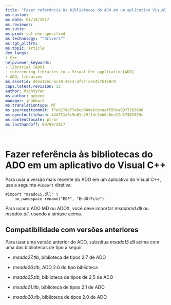 ```yaml
---
title: "Fazer referência às bibliotecas do ADO em um aplicativo Visual C++ | Microsoft Docs"
ms.custom: 
ms.date: 01/19/2017
ms.reviewer: 
ms.suite: 
ms.prod: sql-non-specified
ms.technology: "“drivers”"
ms.tgt_pltfrm: 
ms.topic: article
dev_langs:
- C++
helpviewer_keywords:
- libraries [ADO]
- referencing libraries in a Visual C++ application[ADO]
- ADO, libraries
ms.assetid: d3ea12ec-bca8-48c3-af57-ce14576108c9
caps.latest.revision: 12
author: MightyPen
ms.author: genemi
manager: jhubbard
ms.translationtype: MT
ms.sourcegitcommit: f7e6274d77a9cdd4de6cbcaef559ca99f77b3608
ms.openlocfilehash: 44d731d8c9e61c29f1dc9eb0c8ea12d57402639c
ms.contentlocale: pt-br
ms.lasthandoff: 09/09/2017

---
```

# <a name="referencing-the-ado-libraries-in-a-visual-c-application"></a>Fazer referência às bibliotecas do ADO em um aplicativo do Visual C++
Para usar a versão mais recente do ADO em um aplicativo do Visual C++, use a seguinte `#import` diretiva:  
  
```  
#import "msado15.dll" \  
    no_namespace rename("EOF", "EndOfFile")  
```  
  
 Para usar o ADO MD ou ADOX, você deve importar *msadomd.dll* ou *msadox.dll*, usando a sintaxe acima.  
  
## <a name="backward-compatibility"></a>Compatibilidade com versões anteriores  
 Para usar uma versão anterior do ADO, substitua *msado15.dll* acima com uma das bibliotecas de tipo a seguir.  
  
-   *msado27.tlb*, biblioteca de tipos 2.7 de ADO  
  
-   *msado26.tlb*, ADO 2.6 do tipo biblioteca  
  
-   *msado25.tlb*, biblioteca de tipos de 2,5 de ADO  
  
-   *msado21.tlb*, biblioteca de tipos 2.1 de ADO  
  
-   *msado20.tlb*, biblioteca de tipos 2.0 de ADO
